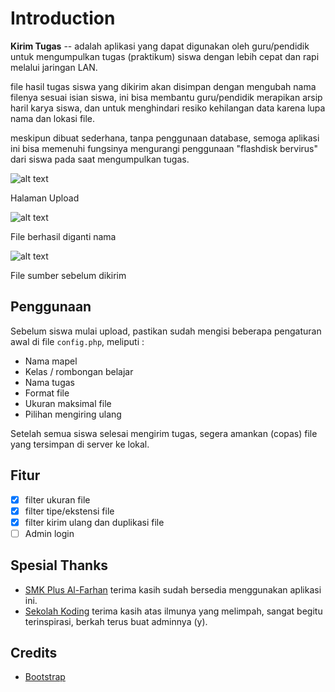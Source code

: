# Introduction
**Kirim Tugas** -- adalah aplikasi yang dapat digunakan oleh guru/pendidik untuk mengumpulkan tugas (praktikum) siswa dengan lebih cepat dan rapi melalui jaringan LAN.

file hasil tugas siswa yang dikirim akan disimpan dengan mengubah nama filenya sesuai isian siswa, ini bisa membantu guru/pendidik merapikan arsip haril karya siswa, dan untuk menghindari resiko kehilangan data karena lupa nama dan lokasi file.

meskipun dibuat sederhana, tanpa penggunaan database, semoga aplikasi ini bisa memenuhi fungsinya mengurangi penggunaan "flashdisk bervirus" dari siswa pada saat mengumpulkan tugas.


![alt text](https://preview.ibb.co/gb2yA5/Screenshot_from_2017_07_01_18_18_56.png "screenshoot")

Halaman Upload

![alt text](https://preview.ibb.co/i7Vwxk/Screenshot_from_2017_07_01_18_16_39.png "screenshoot")

File berhasil diganti nama

![alt text](https://image.ibb.co/idV73Q/Screenshot_from_2017_07_01_18_09_33.png "screenshoot")

File sumber sebelum dikirim


## Penggunaan
Sebelum siswa mulai upload, pastikan sudah mengisi beberapa pengaturan awal di file ```config.php```, meliputi :
- Nama mapel
- Kelas / rombongan belajar
- Nama tugas
- Format file
- Ukuran maksimal file
- Pilihan mengiring ulang

Setelah semua siswa selesai mengirim tugas, segera amankan (copas) file yang tersimpan di server ke lokal.

## Fitur
- [x] filter ukuran file
- [x] filter tipe/ekstensi file
- [x] filter kirim ulang dan duplikasi file
- [ ] Admin login

## Spesial Thanks
- [SMK Plus Al-Farhan](http://smkplusalfarhan.sch.id/)
terima kasih sudah bersedia menggunakan aplikasi ini.
- [Sekolah Koding](http://sekolahkoding.com/)
terima kasih atas ilmunya yang melimpah, sangat begitu terinspirasi, berkah terus buat adminnya (y).

## Credits
- [Bootstrap](http://getbootstrap.com/)
